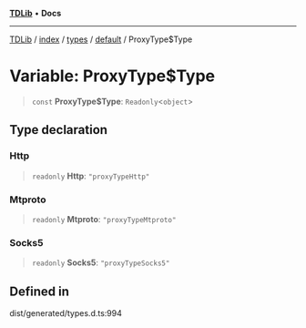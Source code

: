[**TDLib**](../../../../../../README.md) • **Docs**

***

[TDLib](../../../../../../modules.md) / [index](../../../../../README.md) / [types](../../../README.md) / [default](../README.md) / ProxyType$Type

# Variable: ProxyType$Type

> `const` **ProxyType$Type**: `Readonly`\<`object`\>

## Type declaration

### Http

> `readonly` **Http**: `"proxyTypeHttp"`

### Mtproto

> `readonly` **Mtproto**: `"proxyTypeMtproto"`

### Socks5

> `readonly` **Socks5**: `"proxyTypeSocks5"`

## Defined in

dist/generated/types.d.ts:994
